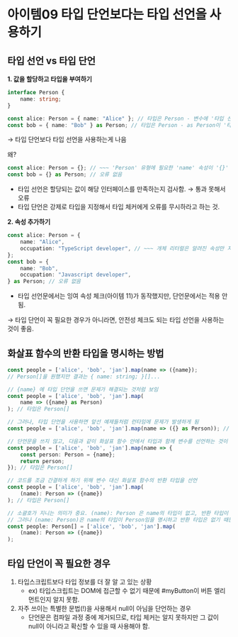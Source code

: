 # 아이템09 타입 단언보다는 타입 선언을 사용하기

## 타입 선언 vs 타입 단언

<strong>1. 값을 할당하고 타입을 부여하기</strong>

```ts
interface Person {
	name: string;
}

const alice: Person = { name: "Alice" }; // 타입은 Person - 변수에 '타입 선언'을 붙여서 그 값이 선언된 타입임을 명시
const bob = { name: "Bob" } as Person; // 타입은 Person - as Person이 '타입 단언' 수행 -> 타입스크립트가 추론한 값이 있더라도 Person 타입을 간주함.
```

→ 타입 단언보다 타입 선언을 사용하는게 나음

왜?

```ts
const alice: Person = {}; // ~~~ 'Person' 유형에 필요한 'name' 속성이 '{}' 유형에 없습니다.
const bob = {} as Person; // 오류 없음
```

- 타입 선언은 할당되는 값이 해당 인터페이스를 만족하는지 검사함. → 통과 못해서 오류
- 타입 단언은 강제로 타입을 지정해서 타입 체커에게 오류를 무시하라고 하는 것.

<strong>2. 속성 추가하기</strong>

```ts
const alice: Person = {
	name: "Alice",
	occupation: "TypeScript developer", // ~~~ 개체 리터럴은 알려진 속성만 지정할 수 있으며 'Person' 형식에 'occupation'이(가) 없습니다.
};
const bob = {
	name: "Bob",
	occupation: "Javascript developer",
} as Person; // 오류 없음
```

- 타입 선언문에서는 잉여 속성 체크(아이템 11)가 동작했지만, 단언문에서는 적용 안됨.

→ 타입 단언이 꼭 필요한 경우가 아니라면, 안전성 체크도 되는 타입 선언을 사용하는 것이 좋음.

## 화살표 함수의 반환 타입을 명시하는 방법

```ts
const people = ['alice', 'bob', 'jan'].map(name => ({name});
// Person[]을 원했지만 결과는 { name: string; }[]...

// {name} 에 타입 단언을 쓰면 문제가 해결되는 것처럼 보임
const people = ['alice', 'bob', 'jan'].map(
	name => ({name} as Person)
); // 타입은 Person[]

// 그러나, 타입 단언을 사용하면 앞선 예제들처럼 런타임에 문제가 발생하게 됨
const people = ['alice', 'bob', 'jan'].map(name => ({} as Person)); // 오류 없음

// 단언문을 쓰지 않고, 다음과 같이 화살표 함수 안에서 타입과 함께 변수를 선언하는 것이 가장 직관적임
const people = ['alice', 'bob', 'jan'].map(name => {
	const person: Person = {name};
	return person;
}); // 타입은 Person[]

// 코드를 조금 간결하게 하기 위해 변수 대신 화살표 함수의 반환 타입을 선언
const people = ['alice', 'bob', 'jan'].map(
	(name): Person => ({name})
); // 타입은 Person[]

// 소괄호가 지니는 의미가 중요. (name): Person 은 name의 타입이 없고, 반환 타입이 Person 임.
// 그러나 (name: Person)은 name의 타입이 Person임을 명시하고 반환 타입은 없기 때문에 오류 발생
const people: Person[] = ['alice', 'bob', 'jan'].map(
	(name): Person => ({name})
);
```

## 타입 단언이 꼭 필요한 경우

1. 타입스크립트보다 타입 정보를 더 잘 알 고 있는 상황
   - ex) 타입스크립트는 DOM에 접근할 수 없기 때문에 #myButton이 버튼 엘리먼트인지 알지 못함.
2. 자주 쓰이는 특별한 문법(!)을 사용해서 null이 아님을 단언하는 경우
   - 단언문은 컴파일 과정 중에 제거되므로, 타입 체커는 알지 못하지만 그 값이 null이 아니라고 확신할 수 있을 때 사용해야 함.
